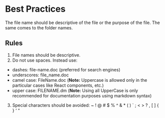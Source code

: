 # Best Practices

The file name should be descriptive of the file or the purpose of the file. The same comes to the folder names.

## Rules

1. File names should be descriptive.
2. Do not use spaces. Instead use:

  - dashes: file-name.doc (preferred for search engines)
  - underscores: file_name.doc
  - camel case: FileName.doc (**Note:** Uppercase is allowed only in the particular cases like React components, etc.)
  - upper case: FILENAME.dm (**Note:** Using all UpperCase is only recommended for documentation purposes using markdown syntax)

3. Special characters should be avoided: ~ ! @ # $ % ^ & * ( ) ` ; < > ? , [ ] { } ‘ “

